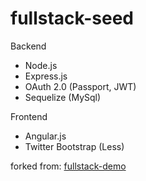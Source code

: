 # fullstack-seed

Backend
* Node.js
* Express.js
* OAuth 2.0 (Passport, JWT)
* Sequelize (MySql)

Frontend
* Angular.js
* Twitter Bootstrap (Less)

forked from: [fullstack-demo](https://github.com/DaftMonk/fullstack-demo)
